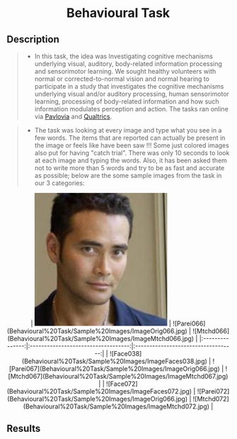 <h1 align="center">Behavioural Task</h1>
<h2 align="left">Description</h2>

> - In this task, the idea was Investigating cognitive mechanisms underlying visual, auditory, body-related information processing and sensorimotor learning. We sought healthy volunteers with normal or corrected-to-normal vision and normal hearing to participate in a study that investigates the cognitive mechanisms underlying visual and/or auditory processing, human sensorimotor learning, processing of body-related information and how such information modulates perception and action. The tasks ran online via [<ins>Pavlovia</ins>](https://pavlovia.org/) and [<ins>Qualtrics</ins>](https://www.qualtrics.com). 

> - The task was looking at every image and type what you see in a few words. The items that are reported can actually be present in the image or feels like have been saw !!! Some just colored images also put for having "catch trial". There was only 10 seconds to look at each image and typing the words. Also, it has been asked them not to write more than 5 words and try to be as fast and accurate as possible; below are the some sample images from the task in our 3 categories:

<p align="center">
| <img src="Behavioural%20Task/Sample%20Images/ImageFaces004.jpg" width="300" />          | ![Parei066](Behavioural%20Task/Sample%20Images/ImageOrig066.jpg)          | ![Mtchd066](Behavioural%20Task/Sample%20Images/ImageMtchd066.jpg)  	      |
|:---------------:|:-----------------------------------:|:-----------------------------------:|
| ![Face038](Behavioural%20Task/Sample%20Images/ImageFaces038.jpg) 	  | ![Parei067](Behavioural%20Task/Sample%20Images/ImageOrig066.jpg)   	| ![Mtchd067](Behavioural%20Task/Sample%20Images/ImageMtchd067.jpg)  	  |
| ![Face072](Behavioural%20Task/Sample%20Images/ImageFaces072.jpg)    | ![Parei072](Behavioural%20Task/Sample%20Images/ImageOrig066.jpg)    | ![Mtchd072](Behavioural%20Task/Sample%20Images/ImageMtchd072.jpg)    |
</p>

<h2 align="left">Results</h2>
